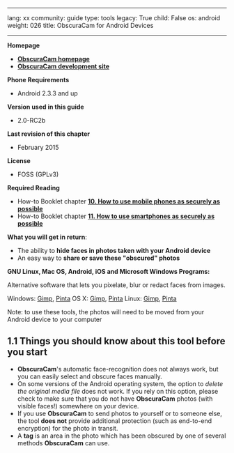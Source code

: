 

---

lang: xx
community: guide
type: tools
legacy: True
child: False
os: android
weight: 026
title: ObscuraCam for Android Devices

---

**Homepage**

- [**ObscuraCam homepage**](https://guardianproject.info/apps/obscuracam/)
- [**ObscuraCam development site**](https://github.com/guardianproject/ObscuraCam)

**Phone Requirements**

- Android 2.3.3 and up

**Version used in this guide**

-  2.0-RC2b

**Last revision of this chapter**

- February 2015

**License** 

- FOSS (GPLv3) 

**Required Reading**

- How-to Booklet chapter [**10. How to use mobile phones as securely as possible**](/chapter-10)
- How-to Booklet chapter [**11. How to use smartphones as securely as possible**](/en/chapter-11)


**What you will get in return**: 

- The ability to **hide faces in photos taken with your Android device**
- An easy way to **share or save these "obscured" photos**


**GNU Linux, Mac OS, Android, iOS and Microsoft Windows Programs:**

Alternative software that lets you pixelate, blur or redact faces from images.

Windows: [Gimp](http://www.gimp.org/), [Pinta](http://pinta-project.com/)
OS X: [Gimp](http://www.gimp.org/), [Pinta](http://pinta-project.com/)
Linux: [Gimp](http://www.gimp.org/), [Pinta](http://pinta-project.com/)

Note: to use these tools, the photos will need to be moved from your Android device to your computer
## 1.1 Things you should know about this tool before you start ##

- **ObscuraCam**'s automatic face-recognition does not always work, but you can easily select and obscure faces manually.
- On some versions of the Android operating system, the option to *delete the original media file* does not work. If you rely on this option, please check to make sure that you do not have **ObscuraCam** photos (with visible faces!) somewhere on your device.
- If you use **ObscuraCam** to send photos to yourself or to someone else, the tool **does not** provide additional protection (such as end-to-end encryption) for the photo in transit.
- A **tag** is an area in the photo which has been obscured by one of several methods **ObscuraCam** can use.

